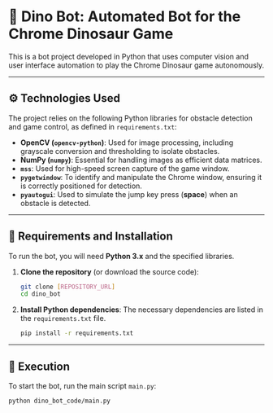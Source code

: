 # 🤖 Dino Bot: Automated Bot for the Chrome Dinosaur Game

This is a bot project developed in Python that uses computer vision and user interface automation to play the Chrome Dinosaur game autonomously.

***

## ⚙️ Technologies Used

The project relies on the following Python libraries for obstacle detection and game control, as defined in `requirements.txt`:

* **OpenCV (`opencv-python`)**: Used for image processing, including grayscale conversion and thresholding to isolate obstacles.
* **NumPy (`numpy`)**: Essential for handling images as efficient data matrices.
* **`mss`**: Used for high-speed screen capture of the game window.
* **`pygetwindow`**: To identify and manipulate the Chrome window, ensuring it is correctly positioned for detection.
* **`pyautogui`**: Used to simulate the jump key press (**space**) when an obstacle is detected.

***

## 📝 Requirements and Installation

To run the bot, you will need **Python 3.x** and the specified libraries.

1.  **Clone the repository** (or download the source code):

    ```bash
    git clone [REPOSITORY_URL]
    cd dino_bot
    ```

2.  **Install Python dependencies**:
    The necessary dependencies are listed in the `requirements.txt` file.

    ```bash
    pip install -r requirements.txt
    ```

***

## 🚀 Execution

To start the bot, run the main script `main.py`:

```bash
python dino_bot_code/main.py
